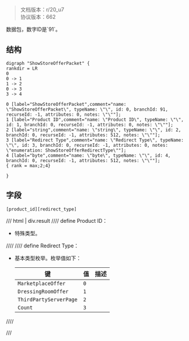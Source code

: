 # <!-- md:samp ShowStoreOfferPacket -->

> 文档版本：r/20_u7<br/>协议版本：662

<!-- md:samp ShowStoreOfferPacket -->数据包，数字ID是`91`。

## 结构

```viz
digraph "ShowStoreOfferPacket" {
rankdir = LR
0
0 -> 1
1 -> 2
0 -> 3
3 -> 4

0 [label="ShowStoreOfferPacket",comment="name: \"ShowStoreOfferPacket\", typeName: \"\", id: 0, branchId: 91, recurseId: -1, attributes: 0, notes: \"\""];
1 [label="Product ID",comment="name: \"Product ID\", typeName: \"\", id: 1, branchId: 0, recurseId: -1, attributes: 0, notes: \"\""];
2 [label="string",comment="name: \"string\", typeName: \"\", id: 2, branchId: 0, recurseId: -1, attributes: 512, notes: \"\""];
3 [label="Redirect Type",comment="name: \"Redirect Type\", typeName: \"\", id: 3, branchId: 0, recurseId: -1, attributes: 0, notes: \"enumeration: ShowStoreOfferRedirectType\""];
4 [label="byte",comment="name: \"byte\", typeName: \"\", id: 4, branchId: 0, recurseId: -1, attributes: 512, notes: \"\""];
{ rank = max;2;4}

}

```

## 字段

```title='ShowStoreOfferPacket'
[product_id][redirect_type]
```

/// html | div.result
//// define
Product ID：[<!-- md:samp string -->](../types/string.md)

- 特殊类型。


////
//// define
Redirect Type：<!-- md:samp byte -->

- 基本类型枚举。枚举值如下：

  |键|值|描述|
  |---|---|---|
  |`MarketplaceOffer`|`0`||
  |`DressingRoomOffer`|`1`||
  |`ThirdPartyServerPage`|`2`||
  |`Count`|`3`||



////

///

